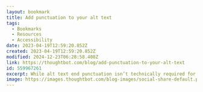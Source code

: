 ```yaml
---
layout: bookmark
title: Add punctuation to your alt text
tags:
  - Bookmarks
  - Resources
  - Accessibility
date: 2023-04-19T12:59:20.852Z
created: 2023-04-19T12:59:20.852Z
modified: 2024-12-23T06:28:58.408Z
link: https://thoughtbot.com/blog/add-punctuation-to-your-alt-text
id: 559967261
excerpt: While alt text end punctuation isn’t technically required for compliance, it makes for a better experience for your audience.
image: https://images.thoughtbot.com/blog-images/social-share-default.png
---
```

